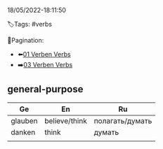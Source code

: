 18/05/2022-18:11:50

🏷️Tags: #verbs

🧭Pagination:
- ⬅️[01 Verben Verbs](../../01%20Begrüßen%20Befinden%20-%20Greetings%20condition/Wörterbuch%20-%20Dict/01%20Verben%20Verbs.md)
- ➡️[03 Verben Verbs](../../03%20Familie%20-%20family/Wörterbuch%20-%20Dict/03%20Verben%20Verbs.md)

## general-purpose

| Ge            | En             | Ru              |
|---------------|----------------|-----------------|
| glauben       | believe/think  | полагать/думать |
| danken        | think          | думать          |
|               |                |                 |



